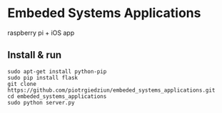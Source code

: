 Embeded Systems Applications
============================

raspberry pi + iOS app


Install & run
----------------

    sudo apt-get install python-pip
    sudo pip install flask
    git clone https://github.com/piotrgiedziun/embeded_systems_applications.git
    cd embeded_systems_applications
    sudo python server.py
